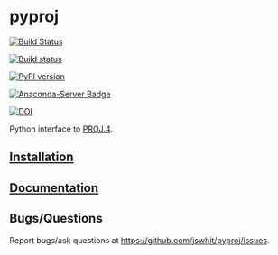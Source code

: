 pyproj
======

[![Build Status](https://travis-ci.org/jswhit/pyproj.svg)](https://travis-ci.org/jswhit/pyproj)

[![Build status](https://ci.appveyor.com/api/projects/status/8xkka4s97uwhkc64/branch/master?svg=true
)](https://ci.appveyor.com/project/jswhit/pyproj)

[![PyPI version](https://badge.fury.io/py/pyproj.svg)](https://badge.fury.io/py/pyproj)

[![Anaconda-Server Badge](https://anaconda.org/conda-forge/pyproj/badges/version.svg)](https://anaconda.org/conda-forge/pyproj)

[![DOI](https://zenodo.org/badge/DOI/10.5281/zenodo.2592233.svg)](https://doi.org/10.5281/zenodo.2592233)

Python interface to [PROJ.4](https://github.com/OSGeo/proj.4).


[Installation](https://pyproj4.github.io/pyproj/html/installation.html)
------------

[Documentation](http://pyproj4.github.io/pyproj)
-------------

Bugs/Questions
--------------
Report bugs/ask questions at https://github.com/jswhit/pyproj/issues.
